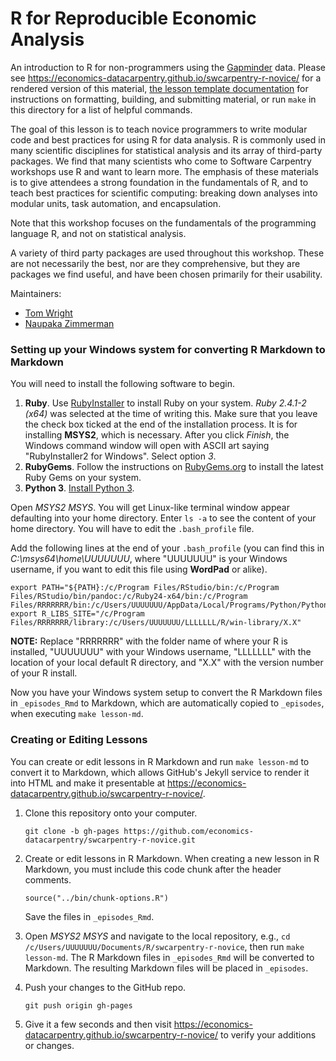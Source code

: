 R for Reproducible Economic Analysis
====================================

An introduction to R for non-programmers using the [Gapminder][gapminder] data.
Please see <https://economics-datacarpentry.github.io/swcarpentry-r-novice/> for a rendered version
of this material, [the lesson template documentation][lesson-example]
for instructions on formatting, building, and submitting material,
or run `make` in this directory for a list of helpful commands.

The goal of this lesson is to teach novice programmers to write modular code
and best practices for using R for data analysis. R is commonly used in many
scientific disciplines for statistical analysis and its array of third-party
packages. We find that many scientists who come to Software Carpentry workshops
use R and want to learn more. The emphasis of these materials is to give
attendees a strong foundation in the fundamentals of R, and to teach best
practices for scientific computing: breaking down analyses into modular units,
task automation, and encapsulation.

Note that this workshop focuses on the fundamentals of the programming
language R, and not on statistical analysis.

A variety of third party packages are used throughout this workshop. These
are not necessarily the best, nor are they comprehensive, but they are 
packages we find useful, and have been chosen primarily for their 
usability.

Maintainers:

* [Tom Wright][wright_tom]
* [Naupaka Zimmerman][zimmerman_naupaka]

[gapminder]: http://www.gapminder.org/
[lesson-example]: https://swcarpentry.github.io/lesson-example
[wright_tom]: http://software-carpentry.org/team/#wright_thomas
[zimmerman_naupaka]: http://software-carpentry.org/team/#zimmerman_naupaka


### Setting up your Windows system for converting R Markdown to Markdown

You will need to install the following software to begin.

1. **Ruby**. Use [RubyInstaller](http://rubyinstaller.org/) to install Ruby on your system. *Ruby 2.4.1-2 (x64)*
was selected at the time of writing this. Make sure that you leave the check box ticked at the end of the installation
process. It is for installing **MSYS2**, which is necessary. After you click *Finish*, the Windows command window will
open with ASCII art saying "RubyInstaller2 for Windows". Select option *3*.
2. **RubyGems**. Follow the instructions on [RubyGems.org](https://rubygems.org/pages/download) to
install the latest Ruby Gems on your system.
3. **Python 3**. [Install Python 3](https://www.python.org/downloads/windows/).

Open *MSYS2 MSYS*. You will get Linux-like terminal window appear defaulting into your home directory.
Enter `ls -a` to see the content of your home directory. You will have to edit the `.bash_profile` file.

Add the following lines at the end of your `.bash_profile` (you can find this in *C:\msys64\home\UUUUUUU*,
where "UUUUUUU" is your Windows username, if you want to edit this file using **WordPad** or alike).

```
export PATH="${PATH}:/c/Program Files/RStudio/bin:/c/Program Files/RStudio/bin/pandoc:/c/Ruby24-x64/bin:/c/Program Files/RRRRRRR/bin:/c/Users/UUUUUUU/AppData/Local/Programs/Python/Python36"
export R_LIBS_SITE="/c/Program Files/RRRRRRR/library:/c/Users/UUUUUUU/LLLLLLL/R/win-library/X.X"
```

**NOTE:** Replace "RRRRRRR" with the folder name of where your R is installed, "UUUUUUU" with your Windows username,
"LLLLLLL" with the location of your local default R directory, and "X.X" with the version number of your R install.

Now you have your Windows system setup to convert the R Markdown files in `_episodes_Rmd` to Markdown, which are
automatically copied to `_episodes`, when executing `make lesson-md`.

### Creating or Editing Lessons

You can create or edit lessons in R Markdown and run `make lesson-md` to convert it to Markdown, which allows
GitHub's Jekyll service to render it into HTML and make it presentable at <https://economics-datacarpentry.github.io/swcarpentry-r-novice/>.

1. Clone this repository onto your computer.

    ```
    git clone -b gh-pages https://github.com/economics-datacarpentry/swcarpentry-r-novice.git
    ```

2. Create or edit lessons in R Markdown. When creating a new lesson in R Markdown, you must include this code chunk
after the header comments.

    ```
    source("../bin/chunk-options.R")
    ```

    Save the files in `_episodes_Rmd`.

3. Open *MSYS2 MSYS* and navigate to the local repository, e.g., `cd /c/Users/UUUUUUU/Documents/R/swcarpentry-r-novice`,
then run `make lesson-md`. The R Markdown files in `_episodes_Rmd` will be converted to Markdown. The resulting Markdown
files will be placed in `_episodes`.

4. Push your changes to the GitHub repo.

    ```
    git push origin gh-pages
    ```
    
5. Give it a few seconds and then visit <https://economics-datacarpentry.github.io/swcarpentry-r-novice/> to verify
your additions or changes.
